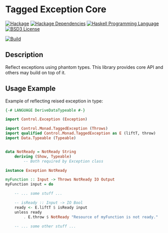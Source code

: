 # Tagged Exception Core

[![Hackage](http://img.shields.io/hackage/v/tagged-exception-core.svg)][Hackage: tagged-exception-core]
[![Hackage Dependencies](https://img.shields.io/hackage-deps/v/tagged-exception-core.svg)](http://packdeps.haskellers.com/reverse/tagged-exception-core)
[![Haskell Programming Language](https://img.shields.io/badge/language-Haskell-blue.svg)][Haskell.org]
[![BSD3 License](http://img.shields.io/badge/license-BSD3-brightgreen.svg)][tl;dr Legal: BSD3]

[![Build](https://travis-ci.org/trskop/tagged-exception-core.svg)](https://travis-ci.org/trskop/tagged-exception-core)


## Description

Reflect exceptions using phantom types. This library provides core API and
others may build on top of it.


## Usage Example

Example of reflecting reised exception in type:

```Haskell
{-# LANGUAGE DeriveDataTypeable #-}

import Control.Exception (Exception)

import Control.Monad.TaggedException (Throws)
import qualified Control.Monad.TaggedException as E (liftT, throw)
import Data.Typeable (Typeable)


data NotReady = NotReady String
    deriving (Show, Typeable)
        -- Both required by Exception class

instance Exception NotReady

myFunction :: Input -> Throws NotReady IO Output
myFunction input = do

    -- ... some stuff ...

    -- isReady :: Input -> IO Bool
    ready <- E.liftT $ isReady input
    unless ready
        . E.throw $ NotReady "Resource of myFunction is not ready."

    -- ... some other stuff ...
```



[Hackage: tagged-exception-core]:
  http://hackage.haskell.org/package/tagged-exception-core
  "tagged-exception-core package on Hackage"
[Haskell.org]:
  http://www.haskell.org
  "The Haskell Programming Language"
[tl;dr Legal: BSD3]:
  https://tldrlegal.com/license/bsd-3-clause-license-%28revised%29
  "BSD 3-Clause License (Revised)"
